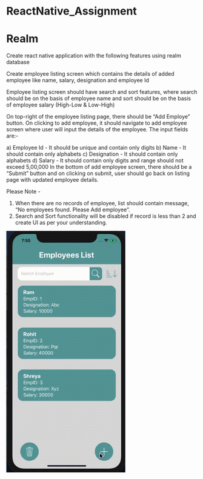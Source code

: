 # ReactNative_Assignment
# Realm

Create react native application with the following features using realm database

Create employee listing screen which contains the details of added employee like name, salary, designation and employee Id

Employee listing screen should have search and sort features, where search should be on the basis of employee name and sort should be on the basis of employee salary (High-Low & Low-High)

On top-right of the employee listing page, there should be “Add Employe” button. On clicking to add employee, it should navigate to add employee screen where user will input the details of the employee. The input fields are:-

a) Employee Id - It should be unique and contain only digits
b) Name - It should contain only alphabets
c) Designation - It should contain only alphabets
d) Salary - It should contain only digits and range should not exceed 5,00,000
In the bottom of add employee screen, there should be a “Submit” button and on clicking on submit, user should go back on listing page with updated employee details.
 
Please Note -

 1. When there are no records of employee, list should contain  message, “No employees found. Please Add employee”.
2. Search and Sort functionality will be disabled if record is less than 2 and create UI as per your understanding. 

![](https://github.com/shivanshirusia19/ReactNative_Assignment/blob/Realm/src/assets/Screen%20Recording%202021-04-08%20at%207.55.44%20PM.gif)
